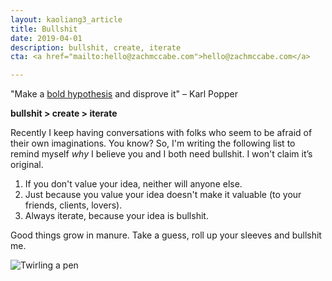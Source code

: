 ```yaml
---
layout: kaoliang3_article
title: Bullshit
date: 2019-04-01
description: bullshit, create, iterate
cta: <a href="mailto:hello@zachmccabe.com">hello@zachmccabe.com</a>

---
```



"Make a [bold hypothesis](https://en.wikipedia.org/wiki/Bold_hypothesis) and disprove it" – Karl Popper

**bullshit > create > iterate**

Recently I keep having conversations with folks who seem to be afraid of their own imaginations. You know? So, I'm writing the following list to remind myself *why* I believe you and I both need bullshit. I won't claim it’s original.

1. If you don't value your idea, neither will anyone else.
2. Just because you value your idea doesn't make it valuable (to your friends, clients, lovers).
3. Always iterate, because your idea is bullshit.

Good things grow in manure. Take a guess, roll up your sleeves and bullshit me.

![Twirling a pen](https://www.zachmccabe.com/assets/viz/pen-flip-300.gif)
